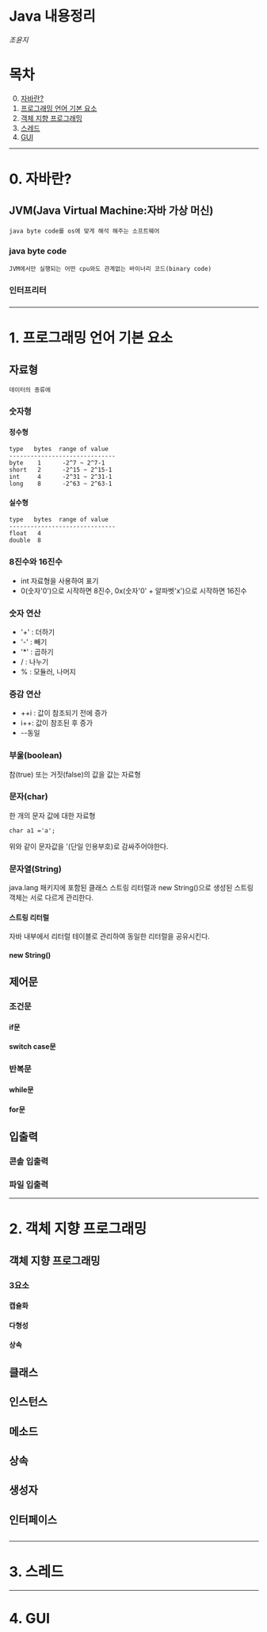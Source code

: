 Java 내용정리
=============
*조윤지*

# 목차
  0. [자바란?](#0-자바란)
  1. [프로그래밍 언어 기본 요소](#1-프로그래밍-언어-기본-요소)
  2. [객체 지향 프로그래밍](#2-객체-지향-프로그래밍)
  3. [스레드](#3-스레드)
  4. [GUI](#4-GUI)
  
***
# 0. 자바란?
## JVM(Java Virtual Machine:자바 가상 머신)
    java byte code를 os에 맞게 해석 해주는 소프트웨어
### java byte code
    JVM에서만 실행되는 어떤 cpu와도 관계없는 바이너리 코드(binary code)
### 인터프리터
### 
***

# 1. 프로그래밍 언어 기본 요소
## 자료형
    데이터의 종류에 
### 숫자형
#### 정수형
    type   bytes  range of value
    ------------------------------
    byte    1      -2^7 ~ 2^7-1
    short   2      -2^15 ~ 2^15-1
    int     4      -2^31 ~ 2^31-1
    long    8      -2^63 ~ 2^63-1
    
#### 실수형
    type   bytes  range of value
    ------------------------------
    float   4       
    double  8
### 8진수와 16진수 
* int 자료형을 사용하여 표기
* 0(숫자'0')으로 시작하면 8진수, 0x(숫자'0' + 알파벳'x')으로 시작하면 16진수

### 숫자 연산
* '+' : 더하기
* '-' : 빼기
* '*' : 곱하기
* / : 나누기
* % : 모듈러, 나머지

### 증감 연산
* ++i : 값이 참조되기 전에 증가
* i++: 값이 참조된 후 증가
* --동일

### 부울(boolean)
참(true) 또는 거짓(false)의 값을 값는 자료형 

### 문자(char)
한 개의 문자 값에 대한 자료형

    char a1 ='a';

위와 같이 문자값을 '(단일 인용부호)로 감싸주어야한다. 

### 문자열(String)
java.lang 패키지에 포함된 클래스 
스트링 리터럴과 new String()으로 생성된 스트링 객체는 서로 다르게 관리한다.
#### 스트링 리터럴
  자바 내부에서 리터럴 테이블로 관리하여 동일한 리터럴을 공유시킨다. 
#### new String() 


## 제어문
### 조건문
#### if문
#### switch case문
### 반복문
#### while문
#### for문

## 입출력
### 콘솔 입출력
### 파일 입출력

***
# 2. 객체 지향 프로그래밍
## 객체 지향 프로그래밍
### 3요소
#### 캡슐화
#### 다형성
#### 상속

## 클래스
## 인스턴스
## 메소드
## 상속
## 생성자
## 인터페이스
##
***
# 3. 스레드
***
# 4. GUI

